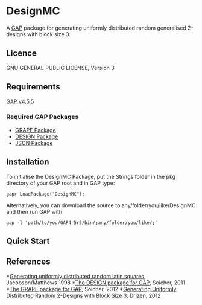 DesignMC
========

A [GAP](http://www.gap-system.org) package for generating uniformly distributed random generalised 2-designs with block size 3.

Licence
-------

GNU GENERAL PUBLIC LICENSE, Version 3

Requirements
------------

[GAP v4.5.5](http://www.gap-system.org)

### Required GAP Packages
 
* [GRAPE Package](http://www.maths.qmul.ac.uk/~leonard/grape/)
* [DESIGN Package](http://designtheory.org/software/gap_design/)
* [JSON Package](https://github.com/andydrizen/JSONGAP/)

Installation
------------

To initialise the DesignMC Package, put the Strings folder in the pkg directory of your GAP 
root and in GAP type:

`gap> LoadPackage("DesignMC");`

Alternatively, you can download the source to any/folder/you/like/DesignMC and then run GAP with

`gap -l 'path/to/you/GAP4r5r5/bin/;any/folder/you/like/;'`

Quick Start
-----------



References
----------

*[Generating uniformly distributed random latin squares](http://onlinelibrary.wiley.com/doi/10.1002/\(SICI\)1520-6610\(1996\)4:6%3C405::AID-JCD3%3E3.0.CO;2-J/abstract), Jacobson/Matthews 1998
*[The DESIGN package for GAP](http://designtheory.org/software/gap_design/), Soicher, 2011
*[The GRAPE package for GAP](http://www.maths.qmul.ac.uk/~leonard/grape/), Soicher, 2012
*[Generating Uniformly Distributed Random 2-Designs with Block Size 3](http://onlinelibrary.wiley.com/doi/10.1002/jcd.21301/abstract), Drizen, 2012
